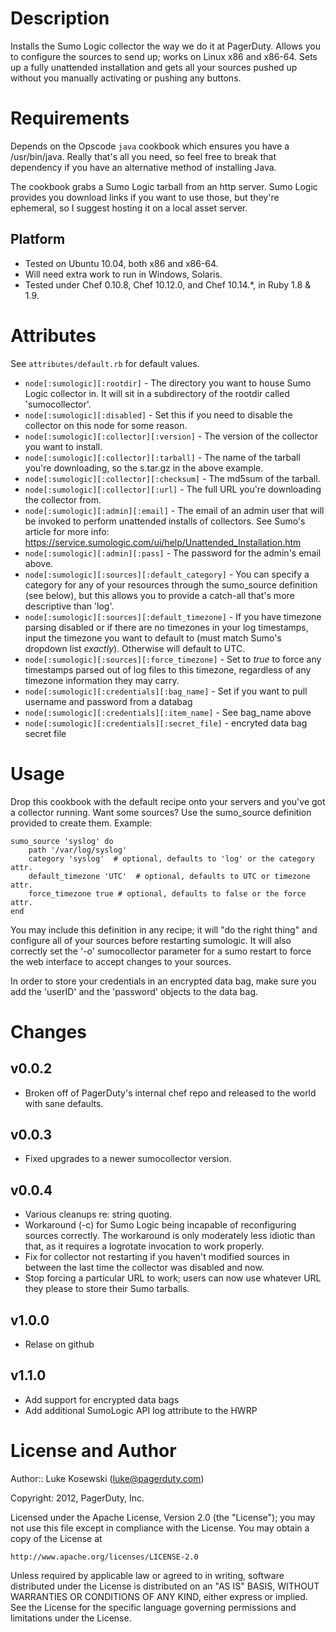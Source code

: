 Description
===========

Installs the Sumo Logic collector the way we do it at PagerDuty.  Allows you to
configure the sources to send up; works on Linux x86 and x86-64.  Sets up a
fully unattended installation and gets all your sources pushed up without you
manually activating or pushing any buttons.

Requirements
============

Depends on the Opscode `java` cookbook which ensures you have a /usr/bin/java.
Really that's all you need, so feel free to break that dependency if you
have an alternative method of installing Java.

The cookbook grabs a Sumo Logic tarball from an http server.  Sumo Logic
provides you download links if you want to use those, but they're ephemeral, so
I suggest hosting it on a local asset server.

Platform
--------

* Tested on Ubuntu 10.04, both x86 and x86-64.
* Will need extra work to run in Windows, Solaris.
* Tested under Chef 0.10.8, Chef 10.12.0, and Chef 10.14.\*, in Ruby 1.8 & 1.9.

Attributes
==========

See `attributes/default.rb` for default values.

* `node[:sumologic][:rootdir]` - The directory you want to house Sumo Logic
  collector in.  It will sit in a subdirectory of the rootdir called
  'sumocollector'.
* `node[:sumologic][:disabled]` - Set this if you need to disable the collector
  on this node for some reason.
* `node[:sumologic][:collector][:version]` - The version of the collector you
  want to install.
* `node[:sumologic][:collector][:tarball]` - The name of the tarball you're
  downloading, so the s.tar.gz in the above example.
* `node[:sumologic][:collector][:checksum]` - The md5sum of the tarball.
* `node[:sumologic][:collector][:url]` - The full URL you're downloading the
  collector from.
* `node[:sumologic][:admin][:email]` - The email of an admin user that will
  be invoked to perform unattended installs of collectors.  See Sumo's article
  for more info:
    https://service.sumologic.com/ui/help/Unattended_Installation.htm
* `node[:sumologic][:admin][:pass]` - The password for the admin's email above.
* `node[:sumologic][:sources][:default_category]` - You can specify a category
  for any of your resources through the sumo\_source definition (see below), but
  this allows you to provide a catch-all that's more descriptive than 'log'.
* `node[:sumologic][:sources][:default_timezone]` - If you have timezone parsing
  disabled or if there are no timezones in your log timestamps, input the
  timezone you want to default to (must match Sumo's dropdown list *exactly*).
  Otherwise will default to UTC.
* `node[:sumologic][:sources][:force_timezone]` - Set to *true* to force any
  timestamps parsed out of log files to this timezone, regardless of any
  timezone information they may carry.
* `node[:sumologic][:credentials][:bag_name]` - Set if you want to pull username
  and password from a databag
* `node[:sumologic][:credentials][:item_name]` - See bag_name above
* `node[:sumologic][:credentials][:secret_file]` - encryted data bag secret file 


Usage
=====

Drop this cookbook with the default recipe onto your servers and you've got
a collector running.  Want some sources?  Use the sumo\_source definition
provided to create them.  Example:

    sumo_source 'syslog' do
        path '/var/log/syslog'
        category 'syslog'  # optional, defaults to 'log' or the category attr.
        default_timezone 'UTC'  # optional, defaults to UTC or timezone attr.
        force_timezone true # optional, defaults to false or the force attr.
    end

You may include this definition in any recipe; it will "do the right thing" and
configure all of your sources before restarting sumologic.  It will also
correctly set the '-o' sumocollector parameter for a sumo restart to force the
web interface to accept changes to your sources.


In order to store your credentials in an encrypted data bag, make sure you add
the 'userID' and the 'password' objects to the data bag.

Changes
=======

## v0.0.2

* Broken off of PagerDuty's internal chef repo and released to the world with
  sane defaults.

## v0.0.3

* Fixed upgrades to a newer sumocollector version.

## v0.0.4

* Various cleanups re: string quoting.
* Workaround (-c) for Sumo Logic being incapable of reconfiguring sources
  correctly.  The workaround is only moderately less idiotic than that, as it
  requires a logrotate invocation to work properly.
* Fix for collector not restarting if you haven't modified sources in between
  the last time the collector was disabled and now.
* Stop forcing a particular URL to work; users can now use whatever URL they
  please to store their Sumo tarballs.

## v1.0.0

* Relase on github

## v1.1.0

* Add support for encrypted data bags
* Add additional SumoLogic API log attribute to the HWRP

License and Author
==================

Author:: Luke Kosewski (<luke@pagerduty.com>)

Copyright:  2012, PagerDuty, Inc.

Licensed under the Apache License, Version 2.0 (the "License");
you may not use this file except in compliance with the License.
You may obtain a copy of the License at

    http://www.apache.org/licenses/LICENSE-2.0

Unless required by applicable law or agreed to in writing, software
distributed under the License is distributed on an "AS IS" BASIS,
WITHOUT WARRANTIES OR CONDITIONS OF ANY KIND, either express or implied.
See the License for the specific language governing permissions and
limitations under the License.

